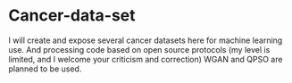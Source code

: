 # Cancer-data-set

I will create and expose several cancer datasets here for machine learning use.
And processing code based on open source protocols (my level is limited, and I welcome your criticism and correction)
WGAN and QPSO are planned to be used.
